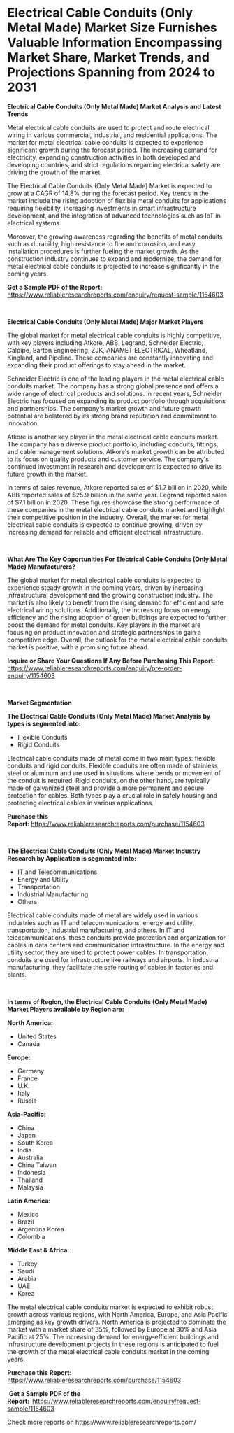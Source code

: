 <p><h1>Electrical Cable Conduits (Only Metal Made) Market Size Furnishes Valuable Information Encompassing Market Share, Market Trends, and Projections Spanning from 2024 to 2031</h1></p><p><strong>Electrical Cable Conduits (Only Metal Made) Market Analysis and Latest Trends</strong></p>
<p><p>Metal electrical cable conduits are used to protect and route electrical wiring in various commercial, industrial, and residential applications. The market for metal electrical cable conduits is expected to experience significant growth during the forecast period. The increasing demand for electricity, expanding construction activities in both developed and developing countries, and strict regulations regarding electrical safety are driving the growth of the market.</p><p>The Electrical Cable Conduits (Only Metal Made) Market is expected to grow at a CAGR of 14.8% during the forecast period. Key trends in the market include the rising adoption of flexible metal conduits for applications requiring flexibility, increasing investments in smart infrastructure development, and the integration of advanced technologies such as IoT in electrical systems.</p><p>Moreover, the growing awareness regarding the benefits of metal conduits such as durability, high resistance to fire and corrosion, and easy installation procedures is further fueling the market growth. As the construction industry continues to expand and modernize, the demand for metal electrical cable conduits is projected to increase significantly in the coming years.</p></p>
<p><strong>Get a Sample PDF of the Report:&nbsp;</strong> <a href="https://www.reliableresearchreports.com/enquiry/request-sample/1154603">https://www.reliableresearchreports.com/enquiry/request-sample/1154603</a></p>
<p>&nbsp;</p>
<p><strong>Electrical Cable Conduits (Only Metal Made) Major Market Players</strong></p>
<p><p>The global market for metal electrical cable conduits is highly competitive, with key players including Atkore, ABB, Legrand, Schneider Electric, Calpipe, Barton Engineering, ZJK, ANAMET ELECTRICAL, Wheatland, Kingland, and Pipeline. These companies are constantly innovating and expanding their product offerings to stay ahead in the market.</p><p>Schneider Electric is one of the leading players in the metal electrical cable conduits market. The company has a strong global presence and offers a wide range of electrical products and solutions. In recent years, Schneider Electric has focused on expanding its product portfolio through acquisitions and partnerships. The company's market growth and future growth potential are bolstered by its strong brand reputation and commitment to innovation.</p><p>Atkore is another key player in the metal electrical cable conduits market. The company has a diverse product portfolio, including conduits, fittings, and cable management solutions. Atkore's market growth can be attributed to its focus on quality products and customer service. The company's continued investment in research and development is expected to drive its future growth in the market.</p><p>In terms of sales revenue, Atkore reported sales of $1.7 billion in 2020, while ABB reported sales of $25.9 billion in the same year. Legrand reported sales of $7.1 billion in 2020. These figures showcase the strong performance of these companies in the metal electrical cable conduits market and highlight their competitive position in the industry. Overall, the market for metal electrical cable conduits is expected to continue growing, driven by increasing demand for reliable and efficient electrical infrastructure.</p></p>
<p>&nbsp;</p>
<p><strong>What Are The Key Opportunities For Electrical Cable Conduits (Only Metal Made) Manufacturers?</strong></p>
<p><p>The global market for metal electrical cable conduits is expected to experience steady growth in the coming years, driven by increasing infrastructural development and the growing construction industry. The market is also likely to benefit from the rising demand for efficient and safe electrical wiring solutions. Additionally, the increasing focus on energy efficiency and the rising adoption of green buildings are expected to further boost the demand for metal conduits. Key players in the market are focusing on product innovation and strategic partnerships to gain a competitive edge. Overall, the outlook for the metal electrical cable conduits market is positive, with a promising future ahead.</p></p>
<p><strong>Inquire or Share Your Questions If Any Before Purchasing This Report:</strong> <a href="https://www.reliableresearchreports.com/enquiry/pre-order-enquiry/1154603">https://www.reliableresearchreports.com/enquiry/pre-order-enquiry/1154603</a></p>
<p>&nbsp;</p>
<p><strong>Market Segmentation</strong></p>
<p><strong>The Electrical Cable Conduits (Only Metal Made) Market Analysis by types is segmented into:</strong></p>
<p><ul><li>Flexible Conduits</li><li>Rigid Conduits</li></ul></p>
<p><p>Electrical cable conduits made of metal come in two main types: flexible conduits and rigid conduits. Flexible conduits are often made of stainless steel or aluminum and are used in situations where bends or movement of the conduit is required. Rigid conduits, on the other hand, are typically made of galvanized steel and provide a more permanent and secure protection for cables. Both types play a crucial role in safely housing and protecting electrical cables in various applications.</p></p>
<p><strong>Purchase this Report:&nbsp;</strong><a href="https://www.reliableresearchreports.com/purchase/1154603">https://www.reliableresearchreports.com/purchase/1154603</a></p>
<p>&nbsp;</p>
<p><strong>The Electrical Cable Conduits (Only Metal Made) Market Industry Research by Application is segmented into:</strong></p>
<p><ul><li>IT and Telecommunications</li><li>Energy and Utility</li><li>Transportation</li><li>Industrial Manufacturing</li><li>Others</li></ul></p>
<p><p>Electrical cable conduits made of metal are widely used in various industries such as IT and telecommunications, energy and utility, transportation, industrial manufacturing, and others. In IT and telecommunications, these conduits provide protection and organization for cables in data centers and communication infrastructure. In the energy and utility sector, they are used to protect power cables. In transportation, conduits are used for infrastructure like railways and airports. In industrial manufacturing, they facilitate the safe routing of cables in factories and plants.</p></p>
<p>&nbsp;</p>
<p><strong>In terms of Region, the Electrical Cable Conduits (Only Metal Made) Market Players available by Region are:</strong></p>
<p>
    <p> <strong> North America: </strong>
        <ul>
            <li>United States</li>
            <li>Canada</li>
        </ul>
        </p> 
    <p> <strong> Europe: </strong>
        <ul>
            <li>Germany</li>
            <li>France</li>
            <li>U.K.</li>
            <li>Italy</li>
            <li>Russia</li>
        </ul>
        </p> 
    <p> <strong> Asia-Pacific: </strong>
        <ul>
            <li>China</li>
            <li>Japan</li>
            <li>South Korea</li>
            <li>India</li>
            <li>Australia</li>
            <li>China Taiwan</li>
            <li>Indonesia</li>
            <li>Thailand</li>
            <li>Malaysia</li>
        </ul>
        </p> 
    <p> <strong> Latin America: </strong>
        <ul>
            <li>Mexico</li>
            <li>Brazil</li>
            <li>Argentina Korea</li>
            <li>Colombia</li>
        </ul>
        </p> 
    <p> <strong> Middle East & Africa: </strong>
        <ul>
            <li>Turkey</li>
            <li>Saudi</li>
            <li>Arabia</li>
            <li>UAE</li>
            <li>Korea</li>
        </ul>
    </p>
    </p>
<p><p>The metal electrical cable conduits market is expected to exhibit robust growth across various regions, with North America, Europe, and Asia Pacific emerging as key growth drivers. North America is projected to dominate the market with a market share of 35%, followed by Europe at 30% and Asia Pacific at 25%. The increasing demand for energy-efficient buildings and infrastructure development projects in these regions is anticipated to fuel the growth of the metal electrical cable conduits market in the coming years.</p></p>
<p><strong>Purchase this Report: </strong><a href="https://www.reliableresearchreports.com/purchase/1154603">https://www.reliableresearchreports.com/purchase/1154603</a></p>
<p>&nbsp;<strong>Get a Sample PDF of the Report:&nbsp;&nbsp;</strong><a href="https://www.reliableresearchreports.com/enquiry/request-sample/1154603">https://www.reliableresearchreports.com/enquiry/request-sample/1154603</a></p>
<p><strong></strong></p>
<p>Check more reports on https://www.reliableresearchreports.com/</p>
